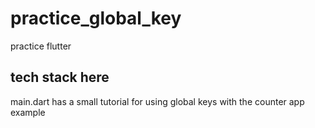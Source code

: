 # practice_global_key

practice flutter 

## tech stack here 

main.dart has a small tutorial for using global keys with the counter app example 
